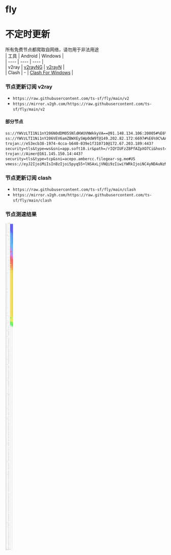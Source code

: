# fly
# 不定时更新
所有免费节点都爬取自网络，请勿用于非法用途  
|  工具  | Android  | Windows  |  
|  ----  | ----   | ----  |  
| v2ray  | [v2rayNG](https://github.com/2dust/v2rayNG/releases) | [v2rayN](https://github.com/2dust/v2rayN/releases) |  
| Clash  | - | [Clash For Windows](https://github.com/2dust/clashN/releases) | 
  
### 节点更新订阅  v2ray
- `https://raw.githubusercontent.com/ts-sf/fly/main/v2`  
- `https://mirror.v2gh.com/https://raw.githubusercontent.com/ts-sf/fly/main/v2`  

#### 部分节点  
``` 
ss://YWVzLTI1Ni1nY206N0dDM05SNldKWUVNWkkyVA==@91.148.134.106:20005#%E6%9C%AA%E7%9F%A52
ss://YWVzLTI1Ni1nY206VEV6amZBWXEySWp0dW9T@149.202.82.172:6697#%E6%9C%AA%E7%9F%A53%201.8MB%2Fs
trojan://e53ecb38-1974-4cca-b640-039e1f310710@172.67.203.189:443?security=tls&type=ws&sni=app.soft10.ir&path=/rIQYIUFzZ8PfAZpXO7Ci&host=app.soft10.ir#%E6%9C%AA%E7%9F%A54
trojan://Aimer@161.145.150.14:443?security=tls&type=tcp&sni=acepo.ambercc.filegear-sg.me#US
vmess://eyJ2IjoiMiIsInBzIjoi5pyq55+lNSAxLjVNQi9zIiwiYWRkIjoiNC4yNDAuNzMuNTUiLCJwb3J0IjoiMTQxMTgiLCJpZCI6ImQ1MTNiZmIyLWI3YzItNGRjNi1hM2Y5LTU1MTQ1ZjE5ODcwNSIsImFpZCI6IjAiLCJzY3kiOiJhdXRvIiwibmV0IjoidGNwIiwidHlwZSI6IiIsImhvc3QiOiIiLCJwYXRoIjoiIiwidGxzIjoiIiwic25pIjoiIiwidGVzdF9uYW1lIjoiNSJ9
```
### 节点更新订阅  clash
- `https://raw.githubusercontent.com/ts-sf/fly/main/clash`  
- `https://mirror.v2gh.com/https://raw.githubusercontent.com/ts-sf/fly/main/clash`  

### 节点测速结果
![image](traffic.png)
